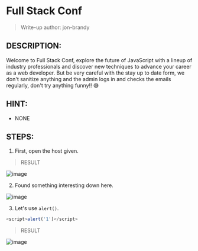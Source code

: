 # Full Stack Conf
> Write-up author: jon-brandy
## DESCRIPTION:
Welcome to Full Stack Conf, explore the future of JavaScript with a lineup of industry professionals and discover new techniques to advance your career as a web developer. 
But be very careful with the stay up to date form, we don't sanitize anything and the admin logs in and checks the emails regularly, don't try anything funny!! 😅
## HINT:
- NONE
## STEPS:
1. First, open the host given.

> RESULT

![image](https://user-images.githubusercontent.com/70703371/209569734-e99f47e1-17ac-45cb-803d-51af3c13fe12.png)


2. Found something interesting down here.

![image](https://user-images.githubusercontent.com/70703371/209569761-073accc1-1dd8-4009-9274-c099ef2af89a.png)


3. Let's use `alert()`.

```js
<script>alert('1')</script>
```

> RESULT

![image](https://user-images.githubusercontent.com/70703371/209569824-e2ce998c-4053-4453-8f9d-9b9668631c0a.png)

